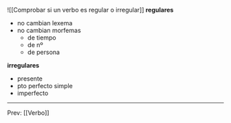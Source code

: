 ![[Comprobar si un verbo es regular o irregular]]
**regulares**
- no cambian lexema
- no cambian morfemas
	- de tiempo
	- de nº
	- de persona

**irregulares**
- presente
- pto perfecto simple
- imperfecto
___
Prev: [[Verbo]]